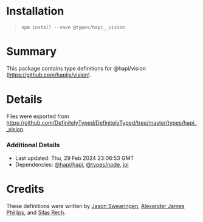 # Installation
> `npm install --save @types/hapi__vision`

# Summary
This package contains type definitions for @hapi/vision (https://github.com/hapijs/vision).

# Details
Files were exported from https://github.com/DefinitelyTyped/DefinitelyTyped/tree/master/types/hapi__vision.

### Additional Details
 * Last updated: Thu, 29 Feb 2024 23:06:53 GMT
 * Dependencies: [@hapi/hapi](https://npmjs.com/package/@hapi/hapi), [@types/node](https://npmjs.com/package/@types/node), [joi](https://npmjs.com/package/joi)

# Credits
These definitions were written by [Jason Swearingen](https://github.com/jasonswearingen), [Alexander James Phillips](https://github.com/AJamesPhillips), and [Silas Rech](https://github.com/lenovouser).
